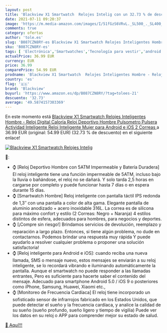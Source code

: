 ```yaml
---
layout: post
title: 'Blackview X1 Smartwatch  Relojes Intelig con un 32.73 % de descuento'
date: 2021-07-11 09:20:37
image: 'https://m.media-amazon.com/images/I/51fGzS6VRvL._SL500_._SL400_.jpg'
comments: true
category: ofertas
author: 'tole.es'
slug: 'B087CZN8RY-es Blackview X1 Smartwatch Relojes Inteligentes Hombre -...'
sku: 'B087CZN8RY-es'
tags: [ 'Electrónica','Smartwatches','Tecnología para vestir','android','blackview', ]
actualPrice: 36.99 EUR
currency: EUR
price: 36.99
comparePrice: 54.99 EUR
prodname: 'Blackview X1 Smartwatch  Relojes Inteligentes Hombre - Reloj Digital Caloría  Reloj Deportivo Hombre Pulsometro  Pulsera Actividad Inteligente  Reloj Inteligente Mujer para Android e iOS  2 Correas '
country: 'es'
flag: '🇪🇸'
brand: 'Blackview'
buyurl: 'https://www.amazon.es/dp/B087CZN8RY/?tag=tolees-21'
descuento: '32.73'
average: '49.5874157303369'
---
```


En este momento está [Blackview X1 Smartwatch  Relojes Inteligentes Hombre - Reloj Digital Caloría  Reloj Deportivo Hombre Pulsometro  Pulsera Actividad Inteligente  Reloj Inteligente Mujer para Android e iOS  2 Correas ](https://www.amazon.es/dp/B087CZN8RY/?tag=tolees-21) a 36.99 EUR (original: 54.99 EUR) (32.73 %  de descuento) en el siguiente enlace!

[![Blackview X1 Smartwatch  Relojes Intelig](https://m.media-amazon.com/images/I/51fGzS6VRvL._SL500_._SL400_.jpg)](https://www.amazon.es/dp/B087CZN8RY/?tag=tolees-21)

🔎:

- ⌚ [Reloj Deportivo Hombre con 5ATM Impermeable y Batería Duradera] El reloj inteligente tiene una función impermeable de 5ATM, incluso bajo la lluvia o bañándose, el reloj no se dañará. Y solo tarda 2,5 horas en cargarse por completo y puede funcionar hasta 7 días o en espera durante 15 días.
- ⌚ [Smartwatch Hombre] Reloj inteligente con pantalla táctil IPS redonda de 1,3″ con una pantalla a color de alta gama. Elegante pantalla de aluminio anodizado + acero inoxidable 316L. La correa es de silicona para máximo confort y estilo (2 Correas: Negro + Naranja) 4 estilos distintos de esfera, adecuados para hombres, para negocios y deportes.
- ⌚ [¡Compre sin riesgo!] Brindamos servicios de devolución, reemplazo y reparación a largo plazo. Entonces, si tiene algún problema, no dude en contactarnos. Podemos brindar una respuesta muy rápida Y puede ayudarlo a resolver cualquier problema o proponer una solución satisfactoria!
- ⌚ [Reloj inteligente para Android e iOS]: cuando reciba una nueva llamada, SMS o mensaje nuevo, estos mensajes se enviarán a su reloj inteligente, se lo recordará vibrando e iluminando automáticamente la pantalla. Aunque el smartwatch no puede responder a las llamadas entrantes, Pero es suficiente para hacerte saber el contenido del mensaje. Adecuado para smartphone Android 5.0 / iOS 9 o posteriores como iPhone, Samsung, Huawei, Xiaomi etc.,
- ⌚ [Monitoreo de Frecuencia Cardíaca] El reloj tiene incorporado un sofisticado sensor de infrarrojos fabricado en los Estados Unidos, que puede detectar el sueño y la frecuencia cardíaca, y analice la calidad de su sueño (sueño profundo, sueño ligero y tiempo de vigilia) Puede ver los datos en su reloj o APP para comprender mejor su estado de salud.

[🛒 Aquí!!!](https://www.amazon.es/dp/B087CZN8RY/?tag=tolees-21)
